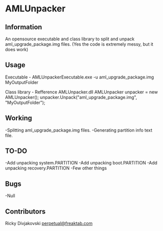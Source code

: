 # AMLUnpacker
## Information
An opensource executable and class library to split and unpack aml_upgrade_package.img files.
(Yes the code is extremely messy, but it does work)

## Usage
Executable -
	AMLUnpackerExecutable.exe -u aml_upgrade_package.img MyOutputFolder
	
Class library -
	Refference AMLUnpacker.dll
	AMLUnpacker unpacker = new AMLUnpacker();
	unpacker.Unpack("aml_upgrade_package.img", "MyOutputFolder");

## Working
-Splitting aml_upgrade_package.img files.
-Generating partition info text file.

## TO-DO
-Add unpacking system.PARTITION
-Add unpacking boot.PARTITION
-Add unpacking recovery.PARTITION
-Few other things

## Bugs
-Null

## Contributors
Ricky Divjakovski
perpetual@freaktab.com